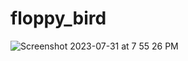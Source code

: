 # floppy_bird

![Screenshot 2023-07-31 at 7 55 26 PM](https://github.com/rationality6/floppy_bird/assets/3889468/f1c31a3b-ed51-4669-a55d-d89faaca0c49)

